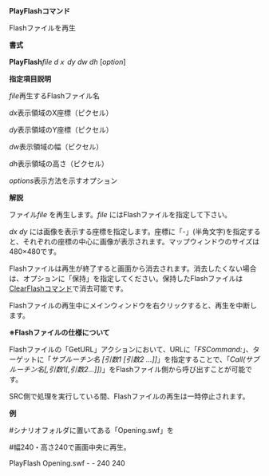 **PlayFlashコマンド**

Flashファイルを再生

**書式**

**PlayFlash***file dｘ dy dw dh* [*option*]

**指定項目説明**

*file*再生するFlashファイル名

*dx*表示領域のX座標（ピクセル）

*dy*表示領域のY座標（ピクセル）

*dw*表示領域の幅（ピクセル）

*dh*表示領域の高さ（ピクセル）

*options*表示方法を示すオプション

**解説**

ファイル*file* を再生します。*file* にはFlashファイルを指定して下さい。

*dx dy* には画像を表示する座標を指定します。座標に「-」(半角文字)を指定すると、それぞれの座標の中心に画像が表示されます。マップウィンドウのサイズは480×480です。

Flashファイルは再生が終了すると画面から消去されます。消去したくない場合は、オプションに「保持」を指定してください。保持したFlashファイルは[ClearFlashコマンド](ClearFlashコマンド.md)で消去可能です。

Flashファイルの再生中にメインウィンドウを右クリックすると、再生を中断します。

**※Flashファイルの仕様について**

Flashファイルの「GetURL」アクションにおいて、URLに「*FSCommand:*」、ターゲットに「*サブルーチン名 [引数1 [引数2 …]]*」を指定することで、「*Call(サブルーチン名[,引数1[,引数2…]])*」をFlashファイル側から呼び出すことが可能です。

SRC側で処理を実行している間、Flashファイルの再生は一時停止されます。

**例**

#シナリオフォルダに置いてある「Opening.swf」を

#幅240・高さ240で画面中央に再生。

PlayFlash Opening.swf - - 240 240
